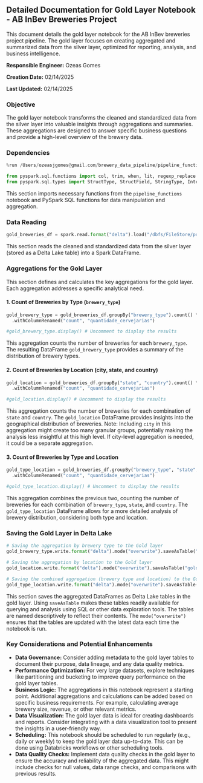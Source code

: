 ## Detailed Documentation for Gold Layer Notebook - AB InBev Breweries Project

This document details the gold layer notebook for the AB InBev breweries project pipeline. The gold layer focuses on creating aggregated and summarized data from the silver layer, optimized for reporting, analysis, and business intelligence.

**Responsible Engineer:** Ozeas Gomes

**Creation Date:** 02/14/2025

**Last Updated:** 02/14/2025

### Objective

The gold layer notebook transforms the cleaned and standardized data from the silver layer into valuable insights through aggregations and summaries. These aggregations are designed to answer specific business questions and provide a high-level overview of the brewery data.

### Dependencies


```python
%run /Users/ozeasjgomes@gmail.com/brewery_data_pipeline/pipeline_functions

from pyspark.sql.functions import col, trim, when, lit, regexp_replace
from pyspark.sql.types import StructType, StructField, StringType, IntegerType, DoubleType, DateType
```

This section imports necessary functions from the `pipeline_functions` notebook and PySpark SQL functions for data manipulation and aggregation.

### Data Reading


```python
gold_breweries_df = spark.read.format("delta").load("/dbfs/FileStore/project_breweries/silver/breweries_delta")
```

This section reads the cleaned and standardized data from the silver layer (stored as a Delta Lake table) into a Spark DataFrame.

### Aggregations for the Gold Layer

This section defines and calculates the key aggregations for the gold layer. Each aggregation addresses a specific analytical need.

#### 1. Count of Breweries by Type (`brewery_type`)


```python
gold_brewery_type = gold_breweries_df.groupBy("brewery_type").count() \
  .withColumnRenamed("count", "quantidade_cervejarias")

#gold_brewery_type.display() # Uncomment to display the results
```

This aggregation counts the number of breweries for each `brewery_type`. The resulting DataFrame `gold_brewery_type` provides a summary of the distribution of brewery types.

#### 2. Count of Breweries by Location (city, state, and country)


```python
gold_location = gold_breweries_df.groupBy("state", "country").count() \
  .withColumnRenamed("count", "quantidade_cervejarias")

#gold_location.display() # Uncomment to display the results
```

This aggregation counts the number of breweries for each combination of `state` and `country`. The `gold_location` DataFrame provides insights into the geographical distribution of breweries. Note: Including `city` in this aggregation might create too many granular groups, potentially making the analysis less insightful at this high level. If city-level aggregation is needed, it could be a separate aggregation.

#### 3. Count of Breweries by Type and Location


```python
gold_type_location = gold_breweries_df.groupBy("brewery_type", "state", "country").count() \
  .withColumnRenamed("count", "quantidade_cervejarias")

#gold_type_location.display() # Uncomment to display the results
```

This aggregation combines the previous two, counting the number of breweries for each combination of `brewery_type`, `state`, and `country`. The `gold_type_location` DataFrame allows for a more detailed analysis of brewery distribution, considering both type and location.

### Saving the Gold Layer in Delta Lake


```python
# Saving the aggregation by brewery type to the Gold layer
gold_brewery_type.write.format("delta").mode("overwrite").saveAsTable("gold_cervejarias_por_tipo")

# Saving the aggregation by location to the Gold layer
gold_location.write.format("delta").mode("overwrite").saveAsTable("gold_cervejarias_por_localizacao")

# Saving the combined aggregation (brewery type and location) to the Gold layer
gold_type_location.write.format("delta").mode("overwrite").saveAsTable("gold_cervejarias_tipo_localizacao")
```

This section saves the aggregated DataFrames as Delta Lake tables in the gold layer. Using `saveAsTable` makes these tables readily available for querying and analysis using SQL or other data exploration tools. The tables are named descriptively to reflect their contents. The `mode("overwrite")` ensures that the tables are updated with the latest data each time the notebook is run.

### Key Considerations and Potential Enhancements

- **Data Governance:** Consider adding metadata to the gold layer tables to document their purpose, data lineage, and any data quality metrics.
- **Performance Optimization:** For very large datasets, explore techniques like partitioning and bucketing to improve query performance on the gold layer tables.
- **Business Logic:** The aggregations in this notebook represent a starting point. Additional aggregations and calculations can be added based on specific business requirements. For example, calculating average brewery size, revenue, or other relevant metrics.
- **Data Visualization:** The gold layer data is ideal for creating dashboards and reports. Consider integrating with a data visualization tool to present the insights in a user-friendly way.
- **Scheduling:** This notebook should be scheduled to run regularly (e.g., daily or weekly) to keep the gold layer data up-to-date. This can be done using Databricks workflows or other scheduling tools.
- **Data Quality Checks:** Implement data quality checks in the gold layer to ensure the accuracy and reliability of the aggregated data. This might include checks for null values, data range checks, and comparisons with previous results.